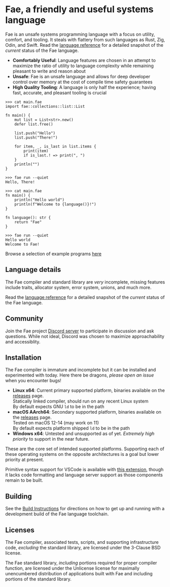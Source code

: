 # Fae, a friendly and useful systems language

Fae is an unsafe systems programming language with a focus on utility, comfort, and tooling. It steals with flattery from such languages as Rust, Zig, Odin, and Swift. Read the [language reference](./docs/language_reference.md) for a detailed snapshot of the *current* status of the Fae language.

 - **Comfortably Useful**: Language features are chosen in an attempt to maximize the ratio of utility to language complexity while remaining pleasant to write and reason about
 - **Unsafe**: Fae is an unsafe language and allows for deep developer control over memory at the cost of compile time safety guarantees
 - **High Quality Tooling**: A language is only half the experience; having fast, accurate, and pleasant tooling is crucial

```
>>> cat main.fae
import fae::collections::list::List

fn main() {
    mut list = List<str>.new()
    defer list.free()

    list.push("Hello")
    list.push("There!")

    for item, _, is_last in list.items {
        print(item)
        if is_last.! => print(", ")
    }
    println("")
}

>>> fae run --quiet
Hello, There!
```

```
>>> cat main.fae
fn main() {
    println("Hello world")
    println(f"Welcome to {language()}!")
}

fn language(): str {
    return "Fae"
}

>>> fae run --quiet
Hello world
Welcome to Fae!
```

Browse a selection of example programs [here](./examples)

## Language details

The Fae compiler and standard library are *very* incomplete, missing features include traits, allocator system, error system, unions, and much more.

Read the [language reference](./docs/language_reference.md) for a detailed snapshot of the *current* status of the Fae language.

## Community

Join the Fae project [Discord server](https://discord.gg/uAufKTVYeB) to participate in discussion and ask questions. While not ideal, Discord was chosen to maximize approachability and accessiblity.

## Installation

The Fae compiler is immature and incomplete but it can be installed and experimented with today. Here there be dragons, *please open an issue* when you encounter bugs!

- **Linux x64**: Current primary supported platform, binaries available on the [releases](https://github.com/ForLoveOfCats/fae/releases) page.
    <br/>Statically linked compiler, should run on any recent Linux system
    <br/>By default expects GNU `ld` to be in the path
- **macOS AArch64**: Secondary supported platform, binaries available on the [releases](https://github.com/ForLoveOfCats/fae/releases) page.
    <br/>Tested on macOS 12-14 (may work on 11)
    <br/>By default expects platform shipped `ld` to be in the path
- **Windows x64**: Untested and unsupported as of yet. *Extremely high priority* to support in the near future.

These are the core set of intended supported platforms. Supporting each of these operating systems on the opposite architectures is a goal but lower priority at present.

Primitive syntax support for VSCode is available with [this extension](https://marketplace.visualstudio.com/items?itemName=fae-lang.vscode-fae), though it lacks code formatting and language server support as those components remain to be built.

## Building

See the [Build Instructions](./docs/build_instructions.md) for directions on how to get up and running with a development build of the Fae language toolchain.

## Licenses

The Fae compiler, associated tests, scripts, and supporting infrastructure code, *excluding* the standard library, are licensed under the 3-Clause BSD license.

The Fae standard library, *including* portions required for proper compiler function, are licensed under the Unlicense license for maximally unencumbered distribution of applications built with Fae and including portions of the standard library.

